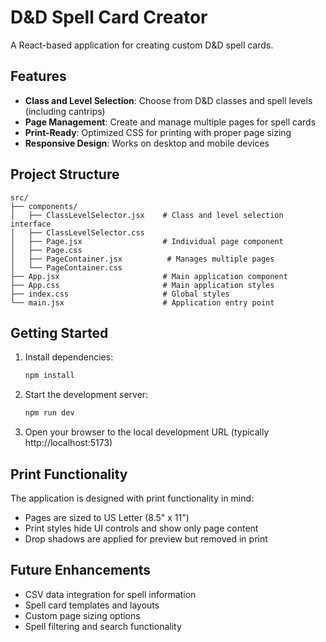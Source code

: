 # D&D Spell Card Creator

A React-based application for creating custom D&D spell cards.

## Features

- **Class and Level Selection**: Choose from D&D classes and spell levels (including cantrips)
- **Page Management**: Create and manage multiple pages for spell cards
- **Print-Ready**: Optimized CSS for printing with proper page sizing
- **Responsive Design**: Works on desktop and mobile devices

## Project Structure

```
src/
├── components/
│   ├── ClassLevelSelector.jsx    # Class and level selection interface
│   ├── ClassLevelSelector.css
│   ├── Page.jsx                  # Individual page component
│   ├── Page.css
│   ├── PageContainer.jsx          # Manages multiple pages
│   └── PageContainer.css
├── App.jsx                       # Main application component
├── App.css                       # Main application styles
├── index.css                     # Global styles
└── main.jsx                      # Application entry point
```

## Getting Started

1. Install dependencies:
   ```bash
   npm install
   ```

2. Start the development server:
   ```bash
   npm run dev
   ```

3. Open your browser to the local development URL (typically http://localhost:5173)

## Print Functionality

The application is designed with print functionality in mind:
- Pages are sized to US Letter (8.5" x 11")
- Print styles hide UI controls and show only page content
- Drop shadows are applied for preview but removed in print

## Future Enhancements

- CSV data integration for spell information
- Spell card templates and layouts
- Custom page sizing options
- Spell filtering and search functionality